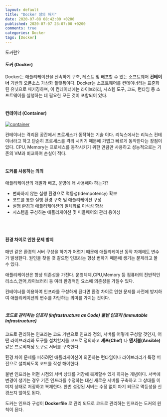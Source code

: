 ```yaml
---
layout: default
title: "Docker 정의 하기"
date: 2020-07-08 08:42:00 +0200
published: 2020-07-07 23:07:00 +0200
comments: true
categories: Docker
tags: [Docker]
---
```


도커란?


#### 도커 (Docker)

Docker는 애플리케이션을 신속하게 구축, 테스트 및 배포할 수 있는 소프트웨어 __컨테이너__ 기반의 오픈소스 
가상화 플랫폼이다.
Docker는 소프트웨어를 컨테이너라는 표준화된 유닛으로 패키징하며, 이 컨테이너에는 라이브러리, 시스템 도구, 코드, 런타임 등 소프트웨어를 실행하는 데 필요한 모든 것이 포함되어 있다.
<br/>
<br/>

<!--more-->

#### 컨테이너 (Container)

<a href="/assets/images/{{page.id}}/container-what-is-container.png"> <img
	class="center-block img-responsive"
	src="/assets/images/{{page.id}}/container-what-is-container.png" alt="container"/>
</a>

컨테이너는 격리된 공간에서 프로세스가 동작하는 기술 이다.
리눅스에서는 리눅스 컨테이너라고 하고 단순히 프로세스를 격리 시키기 때문에
가볍고 빠르게 동작한다는 장점이 있다. CPU, Memory는 프로세스를 동작시키기
위한 만큼만 사용하고 성능적으로는 기존의 VM과 비교하여 손실이 적다.
<br/>
<br/>

#### 도커를 사용하는 의의

애플리케이션의 개발과 배포, 운영에 왜 사용해야 하는가?
* 변화하지 않는 실행 환경으로 멱등성(Idempotency) 확보
* 코드를 통한 실행 환경 구축 및 애플리케이션 구성
* 실행 환경과 애플리케이션의 일체화로 이식성 향상
* 시스템을 구성하는 애플리케이션 및 미들웨어의 관리 용이성
<br/>
<br/>

#### 환경 차이로 인한 문제 방지
매번 같은 환경의 서버 구성을 하기가 어렵기 때문에 애플리케이션 동작 자체에도 변수가 발생한다.
원인을 찾을 것 같으면 인프라는 항상 변하기 때문에 생기는 문제라고 볼 수 있다.

애플리케이션은 항상 의존성을 가진다. 운영체제,CPU,Memory 등 컴퓨터의 전반적인 리소스,언어,라이브러리 등
여러 환경적인 요소에 의존성을 가질수 있다.

컨테이너를 이용하여 인프라를 구성하게 된다면 환경 차이로 인한 문제를 사전에 방지하여 애플리케이션의 변수를 차단하는 
의미를 가지는 것이다.
<br/>
<br/>

##### 코드로 관리하는 인프라 (Infrastructure as Code) 불변 인프라 (Immutable Infrastructure)
코드로 관리하는 인프라는 코드 기반으로 인프라 정의, 서버를 어떻게 구성할 것인지, 어떤 라이브러리와
도구를 설치할지를 코드로 정의하고 __셰프(Chef)__ 나 __앤서블(Ansible)__ 같은 프로비저닝 도구로 서버를 구축한다.

환경 차이 문제를 피하려면 애플리케이션이 의존하는 런타임이나 라이브러리가 특정 버전으로 설치되도록 코드를 작성 해야한다.

불변 인프라는 어떤 시점의 서버 상태를 저장해 복제할수 있게 하자는 개념이다.
서버에 변경이 생기는 경우 기존 인프라를 수정하는 대신 새로운 서버를 구축하고 그 상태를 이미지 상태로 저장하고 복제한다.
한번 설정된 서버는 수정 없이 파기 되므로 멱등성을 신경쓰지 않아도 된다.

도커는 인프라 구성이 __Dockerfile__ 로 관리 되므로 코드로 관리하는 인프라는 도커의 원칙이 된다.



